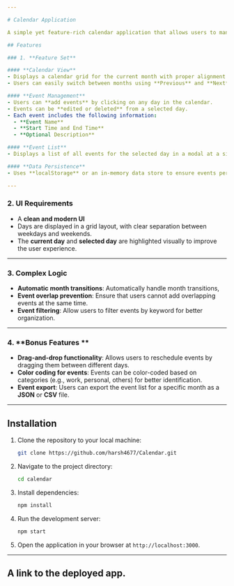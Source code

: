 ```yaml
---

# Calendar Application

A simple yet feature-rich calendar application that allows users to manage their events efficiently. It includes event creation, editing, deletion, and other helpful features like month transitions, filtering, and more.

## Features

### 1. **Feature Set**

#### **Calendar View**
- Displays a calendar grid for the current month with proper alignment of all days.
- Users can easily switch between months using **Previous** and **Next** buttons.

#### **Event Management**
- Users can **add events** by clicking on any day in the calendar.
- Events can be **edited or deleted** from a selected day.
- Each event includes the following information:
  - **Event Name**
  - **Start Time and End Time**
  - **Optional Description**

#### **Event List**
- Displays a list of all events for the selected day in a modal at a side panel for easy viewing.

#### **Data Persistence**
- Uses **localStorage** or an in-memory data store to ensure events persist across page refreshes.

---
```


### 2. **UI Requirements**
- A **clean and modern UI** 
- Days are displayed in a grid layout, with clear separation between weekdays and weekends.
- The **current day** and **selected day** are highlighted visually to improve the user experience.

---

### 3. **Complex Logic**
- **Automatic month transitions**: Automatically handle month transitions, 
- **Event overlap prevention**: Ensure that users cannot add overlapping events at the same time.
- **Event filtering**: Allow users to filter events by keyword for better organization.

---

### 4. **Bonus Features **
- **Drag-and-drop functionality**: Allows users to reschedule events by dragging them between different days.
- **Color coding for events**: Events can be color-coded based on categories (e.g., work, personal, others) for better identification.
- **Event export**: Users can export the event list for a specific month as a **JSON** or **CSV** file.

---

## Installation

1. Clone the repository to your local machine:
   ```bash
   git clone https://github.com/harsh4677/Calendar.git
   ```

2. Navigate to the project directory:
   ```bash
   cd calendar
   ```

3. Install dependencies:
   ```bash
   npm install
   ```

4. Run the development server:
   ```bash
   npm start
   ```

5. Open the application in your browser at `http://localhost:3000`.

---
## A link to the deployed app.
